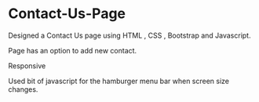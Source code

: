 # Contact-Us-Page
Designed a Contact Us page using HTML , CSS , Bootstrap and Javascript.

Page has an option to add new contact.

Responsive

Used bit of javascript for the hamburger menu bar when screen size changes.
